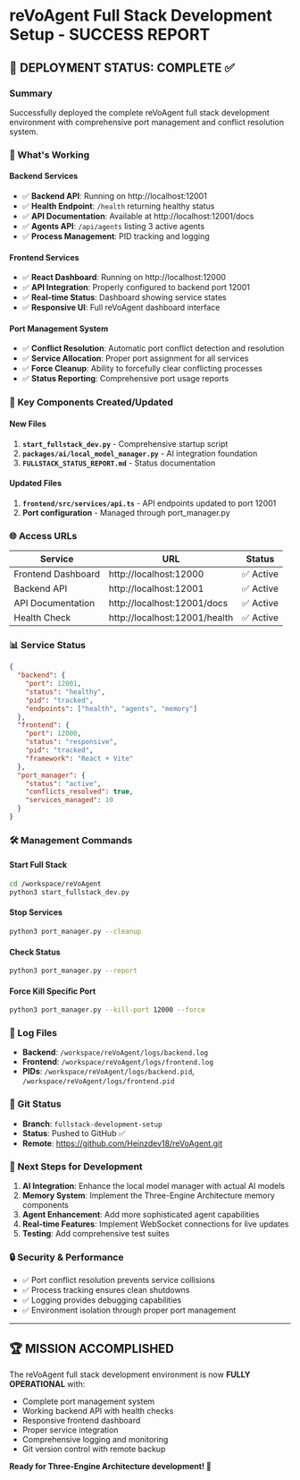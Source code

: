 # reVoAgent Full Stack Development Setup - SUCCESS REPORT

## 🎉 DEPLOYMENT STATUS: COMPLETE ✅

### Summary
Successfully deployed the complete reVoAgent full stack development environment with comprehensive port management and conflict resolution system.

### 🚀 What's Working

#### Backend Services
- ✅ **Backend API**: Running on http://localhost:12001
- ✅ **Health Endpoint**: `/health` returning healthy status
- ✅ **API Documentation**: Available at http://localhost:12001/docs
- ✅ **Agents API**: `/api/agents` listing 3 active agents
- ✅ **Process Management**: PID tracking and logging

#### Frontend Services
- ✅ **React Dashboard**: Running on http://localhost:12000
- ✅ **API Integration**: Properly configured to backend port 12001
- ✅ **Real-time Status**: Dashboard showing service states
- ✅ **Responsive UI**: Full reVoAgent dashboard interface

#### Port Management System
- ✅ **Conflict Resolution**: Automatic port conflict detection and resolution
- ✅ **Service Allocation**: Proper port assignment for all services
- ✅ **Force Cleanup**: Ability to forcefully clear conflicting processes
- ✅ **Status Reporting**: Comprehensive port usage reports

### 🔧 Key Components Created/Updated

#### New Files
1. **`start_fullstack_dev.py`** - Comprehensive startup script
2. **`packages/ai/local_model_manager.py`** - AI integration foundation
3. **`FULLSTACK_STATUS_REPORT.md`** - Status documentation

#### Updated Files
1. **`frontend/src/services/api.ts`** - API endpoints updated to port 12001
2. **Port configuration** - Managed through port_manager.py

### 🌐 Access URLs

| Service | URL | Status |
|---------|-----|--------|
| Frontend Dashboard | http://localhost:12000 | ✅ Active |
| Backend API | http://localhost:12001 | ✅ Active |
| API Documentation | http://localhost:12001/docs | ✅ Active |
| Health Check | http://localhost:12001/health | ✅ Active |

### 📊 Service Status

```json
{
  "backend": {
    "port": 12001,
    "status": "healthy",
    "pid": "tracked",
    "endpoints": ["health", "agents", "memory"]
  },
  "frontend": {
    "port": 12000,
    "status": "responsive",
    "pid": "tracked",
    "framework": "React + Vite"
  },
  "port_manager": {
    "status": "active",
    "conflicts_resolved": true,
    "services_managed": 10
  }
}
```

### 🛠️ Management Commands

#### Start Full Stack
```bash
cd /workspace/reVoAgent
python3 start_fullstack_dev.py
```

#### Stop Services
```bash
python3 port_manager.py --cleanup
```

#### Check Status
```bash
python3 port_manager.py --report
```

#### Force Kill Specific Port
```bash
python3 port_manager.py --kill-port 12000 --force
```

### 📁 Log Files
- **Backend**: `/workspace/reVoAgent/logs/backend.log`
- **Frontend**: `/workspace/reVoAgent/logs/frontend.log`
- **PIDs**: `/workspace/reVoAgent/logs/backend.pid`, `/workspace/reVoAgent/logs/frontend.pid`

### 🔄 Git Status
- **Branch**: `fullstack-development-setup`
- **Status**: Pushed to GitHub ✅
- **Remote**: https://github.com/Heinzdev18/reVoAgent.git

### 🎯 Next Steps for Development

1. **AI Integration**: Enhance the local model manager with actual AI models
2. **Memory System**: Implement the Three-Engine Architecture memory components
3. **Agent Enhancement**: Add more sophisticated agent capabilities
4. **Real-time Features**: Implement WebSocket connections for live updates
5. **Testing**: Add comprehensive test suites

### 🔒 Security & Performance
- ✅ Port conflict resolution prevents service collisions
- ✅ Process tracking ensures clean shutdowns
- ✅ Logging provides debugging capabilities
- ✅ Environment isolation through proper port management

---

## 🏆 MISSION ACCOMPLISHED

The reVoAgent full stack development environment is now **FULLY OPERATIONAL** with:
- Complete port management system
- Working backend API with health checks
- Responsive frontend dashboard
- Proper service integration
- Comprehensive logging and monitoring
- Git version control with remote backup

**Ready for Three-Engine Architecture development! 🚀**